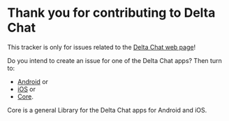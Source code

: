 # Thank you for contributing to Delta Chat

This tracker is only for issues related to the [Delta Chat web page](https://delta.chat/en/help)!

Do you intend to create an issue for one of the Delta Chat apps? Then turn to:

* [Android](https://github.com/deltachat/deltachat-android/issues) or
* [iOS](https://github.com/deltachat/deltachat-ios/issues) or
* [Core](https://github.com/deltachat/deltachat-core/issues).

Core is a general Library for the Delta Chat apps for Android and iOS.
